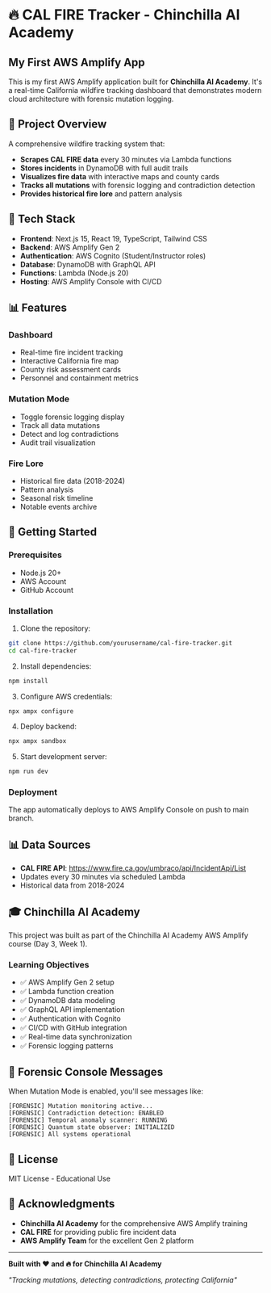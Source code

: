 # 🔥 CAL FIRE Tracker - Chinchilla AI Academy

## My First AWS Amplify App

This is my first AWS Amplify application built for **Chinchilla AI Academy**. It's a real-time California wildfire tracking dashboard that demonstrates modern cloud architecture with forensic mutation logging.

## 🎯 Project Overview

A comprehensive wildfire tracking system that:
- **Scrapes CAL FIRE data** every 30 minutes via Lambda functions
- **Stores incidents** in DynamoDB with full audit trails
- **Visualizes fire data** with interactive maps and county cards
- **Tracks all mutations** with forensic logging and contradiction detection
- **Provides historical fire lore** and pattern analysis

## 🚀 Tech Stack

- **Frontend**: Next.js 15, React 19, TypeScript, Tailwind CSS
- **Backend**: AWS Amplify Gen 2
- **Authentication**: AWS Cognito (Student/Instructor roles)
- **Database**: DynamoDB with GraphQL API
- **Functions**: Lambda (Node.js 20)
- **Hosting**: AWS Amplify Console with CI/CD

## 📊 Features

### Dashboard
- Real-time fire incident tracking
- Interactive California fire map
- County risk assessment cards
- Personnel and containment metrics

### Mutation Mode
- Toggle forensic logging display
- Track all data mutations
- Detect and log contradictions
- Audit trail visualization

### Fire Lore
- Historical fire data (2018-2024)
- Pattern analysis
- Seasonal risk timeline
- Notable events archive

## 🚦 Getting Started

### Prerequisites
- Node.js 20+
- AWS Account
- GitHub Account

### Installation

1. Clone the repository:
```bash
git clone https://github.com/yourusername/cal-fire-tracker.git
cd cal-fire-tracker
```

2. Install dependencies:
```bash
npm install
```

3. Configure AWS credentials:
```bash
npx ampx configure
```

4. Deploy backend:
```bash
npx ampx sandbox
```

5. Start development server:
```bash
npm run dev
```

### Deployment

The app automatically deploys to AWS Amplify Console on push to main branch.

## 📊 Data Sources

- **CAL FIRE API**: https://www.fire.ca.gov/umbraco/api/IncidentApi/List
- Updates every 30 minutes via scheduled Lambda
- Historical data from 2018-2024

## 🎓 Chinchilla AI Academy

This project was built as part of the Chinchilla AI Academy AWS Amplify course (Day 3, Week 1).

### Learning Objectives
- ✅ AWS Amplify Gen 2 setup
- ✅ Lambda function creation
- ✅ DynamoDB data modeling
- ✅ GraphQL API implementation
- ✅ Authentication with Cognito
- ✅ CI/CD with GitHub integration
- ✅ Real-time data synchronization
- ✅ Forensic logging patterns

## 🐛 Forensic Console Messages

When Mutation Mode is enabled, you'll see messages like:
```
[FORENSIC] Mutation monitoring active...
[FORENSIC] Contradiction detection: ENABLED
[FORENSIC] Temporal anomaly scanner: RUNNING
[FORENSIC] Quantum state observer: INITIALIZED
[FORENSIC] All systems operational
```

## 📄 License

MIT License - Educational Use

## 🙏 Acknowledgments

- **Chinchilla AI Academy** for the comprehensive AWS Amplify training
- **CAL FIRE** for providing public fire incident data
- **AWS Amplify Team** for the excellent Gen 2 platform

---

**Built with ❤️ and 🔥 for Chinchilla AI Academy**

*"Tracking mutations, detecting contradictions, protecting California"*
